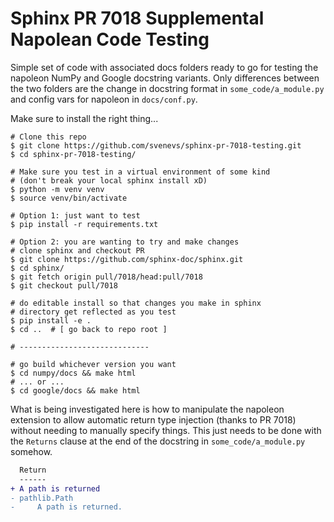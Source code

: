 # Sphinx PR 7018 Supplemental Napolean Code Testing

Simple set of code with associated docs folders ready to go for testing the
napoleon NumPy and Google docstring variants.  Only differences between the
two folders are the change in docstring format in ``some_code/a_module.py``
and config vars for napoleon in ``docs/conf.py``.

Make sure to install the right thing...

```console
# Clone this repo
$ git clone https://github.com/svenevs/sphinx-pr-7018-testing.git
$ cd sphinx-pr-7018-testing/

# Make sure you test in a virtual environment of some kind
# (don't break your local sphinx install xD)
$ python -m venv venv
$ source venv/bin/activate

# Option 1: just want to test
$ pip install -r requirements.txt

# Option 2: you are wanting to try and make changes
# clone sphinx and checkout PR
$ git clone https://github.com/sphinx-doc/sphinx.git
$ cd sphinx/
$ git fetch origin pull/7018/head:pull/7018
$ git checkout pull/7018

# do editable install so that changes you make in sphinx
# directory get reflected as you test
$ pip install -e .
$ cd ..  # [ go back to repo root ]

# -----------------------------

# go build whichever version you want
$ cd numpy/docs && make html
# ... or ...
$ cd google/docs && make html
```

What is being investigated here is how to manipulate the napoleon
extension to allow automatic return type injection (thanks to PR 7018)
without needing to manually specify things.  This just needs to be done
with the `Returns` clause at the end of the docstring in `some_code/a_module.py`
somehow.

```diff
  Return
  ------
+ A path is returned
- pathlib.Path
-     A path is returned.
```

